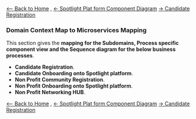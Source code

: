 [<-- Back to Home](../README.md) ,
[<- Spotlight Plat form Component Diagram](./4_Arch_SpotlightPlatformComponentDiagram.md)
[-> Candidate Registration](./6_Arch_CandidateRegistration.md)

###  Domain Context Map to Microservices Mapping

This section gives the **mapping for the Subdomains, Process specific component view and the Sequence diagram for the below business processes**.

- **Candidate Registration**.
- **Candidate Onboarding onto Spotlight platform**.
- **Non Profit Community Registration**.
- **Non Profit Onboarding onto Spotlight platform**.
- **Non Profit Networking HUB**.

[<-- Back to Home](../README.md) ,
[<- Spotlight Plat form Component Diagram](./4_Arch_SpotlightPlatformComponentDiagram.md)
[-> Candidate Registration](./6_Arch_CandidateRegistration.md)
